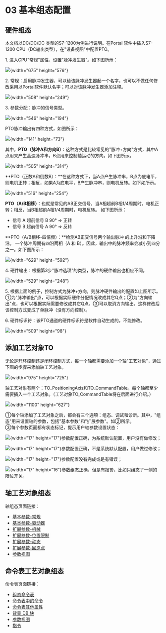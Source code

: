 # 03 基本组态配置

## 硬件组态

本文档以DC/DC/DC 类型的S7-1200为例进行说明。在Portal 软件中插入S7-1200
CPU（DC输出类型），在"设备视图"中配置PTO。

1\. 进入CPU"常规"属性，设置"脉冲发生器"。如下图所示：

![](images/3-1.jpg){width="675" height="576"}

2\.
常规：启用脉冲发生器，可以给该脉冲发生器起一个名字，也可以不做任何修改采用以Portal软件默认名字；可以对该脉冲发生器添加注释。

![](images/3-2.jpg){width="508" height="249"}

3\. 参数分配：脉冲的信号类型。

![](images/3-3.jpg){width="546" height="194"}

PTO脉冲输出有四种方式，如图所示：

![](images/3-4.jpg){width="141" height="73"}

其中，**PTO（脉冲A和方向B）**：这种方式是比较常见的"脉冲+方向"方式，其中A点用来产生高速脉冲串，B点用来控制轴运动的方向。如下图所示。

![](images/3-5.jpg){width="505" height="314"}

**PTO（正数A和倒数B）：**在这种方式下，当A点产生脉冲串，B点为底电平，则电机正转；相反，如果A为底电平，B产生脉冲串，则电机反转。如下如所示。

![](images/3-6.jpg){width="516" height="254"}

**PTO（A/B相移）**：也就是常见的AB正交信号，当A相超前B相1/4周期时，电机正转；相反，当B相超前A相1/4周期时，电机反转。
如下图所示：

-   信号 A 超前信号 B 90° ⇒ 正转
-   信号 B 超前信号 A 90° ⇒ 反转

**PTO（A/B相移-四倍频）：**检测AB正交信号两个输出脉冲
的上升沿和下降沿。 一个脉冲周期有四沿两相（A 和
B）。因此，输出中的脉冲频率会减小到四分之一。如下图所示：

![](images/3-7.jpg){width="629" height="592"}

4\. 硬件输出：根据第3步"脉冲选项"的类型，脉冲的硬件输出也相应不同。

![](images/3-8.jpg){width="529" height="248"}

5\.
根据上面的例子，控制方式为脉冲+方向，则脉冲硬件输出的配置如上图所示。①为"脉冲输出"点，可以根据实际硬件分配情况改成其它Q点；②为"方向输出"点，也可以根据实际需要修改成其它Q点。③可以取消方向输出，这样修改后该控制方式变成了单脉冲（没有方向控制）。

6\. 硬件标识符：该PTO通道的硬件标识符是软件自动生成的，不能修改。

![](images/3-9.jpg){width="509" height="98"}

## 添加工艺对象TO

无论是开环控制还是闭环控制方式，每一个轴都需要添加一个轴"工艺对象"，通过下图的步骤来添加轴工艺对象。

![](images/3-10.jpg){width="975" height="725"}

轴工艺对象有两个：TO_PositioningAxis和TO_CommandTable。每个轴都至少需要插入一个工艺对象。（工艺对象TO_CommandTable将在后面进行介绍。）

![](images/3-11.jpg){width="1100" height="627"}

①每个轴添加了工艺对象之后，都会有三个选项：组态、调试和诊断。其中，"组态"用来设置轴的参数，包括"基本参数"和"扩展参数"。如②所示。\
③每个参数页面都有状态标记，提示用户轴参数设置状态：

![](images/3-12.jpg){width="17"
height="17"}参数配置正确，为系统默认配置，用户没有做修改；

![](images/3-13.jpg){width="17"
height="17"}参数配置正确，不是系统默认配置，用户做过修改；

![](images/3-14.jpg){width="17"
height="17"}参数配置没有完成或是有错误；

![](images/3-15.jpg){width="17"
height="16"}参数组态正确，但是有报警，比如只组态了一侧的限位开关。

## 轴工艺对象组态

轴组态页面链接：

-   [基本参数-常规](04-Open_Loop/01-Position_TO/01-general.md)
-   [基本参数-驱动器](04-Open_Loop/01-Position_TO/02-drive.md)
-   [扩展参数-机械](04-Open_Loop/01-Position_TO/03-mech.md)
-   [扩展参数-位置限制](04-Open_Loop/01-Position_TO/04-limit.md)
-   [扩展参数-动态](04-Open_Loop/01-Position_TO/05-dynamic.md)
-   [扩展参数-回原点](04-Open_Loop/01-Position_TO/06-home.md)
-   [参数视图](04-Open_Loop/01-Position_TO/07-view.md)

## 命令表工艺对象组态

命令表页面链接：

-   [组态命令表](04-Open_Loop/02-Command_TO/01-intro.md)
-   [命令表中的命令](04-Open_Loop/02-Command_TO/02-command.md)
-   [命令表其他属性](04-Open_Loop/02-Command_TO/03-property.md)
-   [背景 DB 块](04-Open_Loop/02-Command_TO/04-instance.md)
-   [参数视图](04-Open_Loop/02-Command_TO/05-view.md)
-   [指令](04-Open_Loop/02-Command_TO/06-instruction.md)
